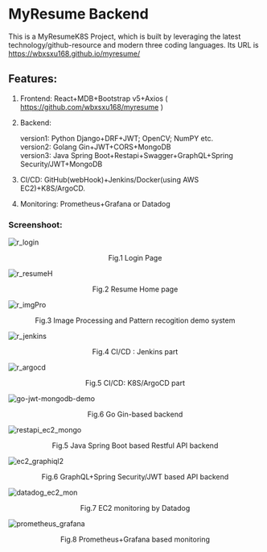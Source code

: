 # MyResume Backend

This is a MyResumeK8S Project, which is built by leveraging the latest technology/github-resource and modern three coding languages.
Its URL is https://wbxsxu168.github.io/myresume/

## Features:

1. Frontend: React+MDB+Bootstrap v5+Axios  ( https://github.com/wbxsxu168/myresume )

2. Backend:
   <div>version1: Python Django+DRF+JWT; OpenCV; NumPY etc.</div>
   <div>version2: Golang Gin+JWT+CORS+MongoDB</div>
   <div>version3: Java Spring Boot+Restapi+Swagger+GraphQL+Spring Security/JWT+MongoDB </div>

3. CI/CD:  GitHub(webHook)+Jenkins/Docker(using AWS EC2)+K8S/ArgoCD.

4. Monitoring: Prometheus+Grafana or Datadog

### Screenshoot:

![r_login](https://github.com/wbxsxu168/myresumek8s/assets/122004201/00a3c0b9-b881-4a01-91ff-a7bdb4c2114f)


<div align="center">Fig.1 Login Page</div>


![r_resumeH](https://github.com/wbxsxu168/myresumek8s/assets/122004201/d5fa0d2e-d63c-46a8-b3d6-ca0142b03e40)


<div align="center">Fig.2 Resume Home page</div>


![r_imgPro](https://github.com/wbxsxu168/myresumek8s/assets/122004201/40461ea7-fb95-4697-b697-48ef0981e6dc)


<div align="center">Fig.3 Image Processing and Pattern recogition demo system</div>

![r_jenkins](https://github.com/wbxsxu168/myresumek8s/assets/122004201/056fc042-e4d7-4c6b-8909-28291cbed4b0)


<div align="center">Fig.4 CI/CD : Jenkins part</div>


![r_argocd](https://github.com/wbxsxu168/myresumek8s/assets/122004201/a0fe3a79-e413-4391-b209-32b3a95f294b)

<div align="center">Fig.5 CI/CD: K8S/ArgoCD part</div>

![go-jwt-mongodb-demo](https://github.com/wbxsxu168/myresumek8s/assets/122004201/1cc534cf-05eb-4d52-88c1-d887ab5544a7)


<div align="center">Fig.6 Go Gin-based backend</div>

![restapi_ec2_mongo](https://github.com/wbxsxu168/myresumek8s/assets/122004201/b29bbcf8-2757-4697-8e43-8e68b7be821e)

<div align="center">Fig.5 Java Spring Boot based Restful API backend</div>

![ec2_graphiql2](https://github.com/wbxsxu168/myresumek8s/assets/122004201/11d16097-5e0c-4920-aa11-c8cffffda01d)


<div align="center">Fig.6 GraphQL+Spring Security/JWT based API backend</div>

![datadog_ec2_mon](https://github.com/wbxsxu168/myresumek8s/assets/122004201/9407337e-1a21-4ad1-a0b2-944b29b2748f)

<div align="center">Fig.7 EC2 monitoring by Datadog</div>

![prometheus_grafana](https://github.com/wbxsxu168/myresumek8s/assets/122004201/dbbb05a1-6e15-42e9-a619-bab83c652e81)

<div align="center">Fig.8 Prometheus+Grafana based monitoring</div>
